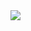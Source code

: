 <img src="https://user-images.githubusercontent.com/8096483/87189499-9f866980-c2a5-11ea-995d-935b0965fd68.jpg" />

<!--
**jeanpaulsio/jeanpaulsio** is a ✨ _special_ ✨ repository because its `README.md` (this file) appears on your GitHub profile.

Here are some ideas to get you started:

- 🔭 I’m currently working on ...
- 🌱 I’m currently learning ...
- 👯 I’m looking to collaborate on ...
- 🤔 I’m looking for help with ...
- 💬 Ask me about ...
- 📫 How to reach me: ...
- 😄 Pronouns: ...
- ⚡ Fun fact: ...
-->
